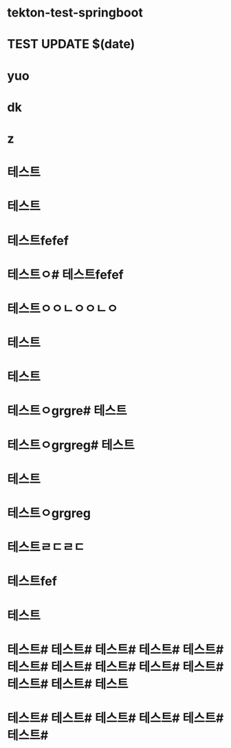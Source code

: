 # tekton-test-springboot
# TEST UPDATE $(date)
# yuo
# dk
# z
# 테스트
# 테스트
# 테스트fefef
# 테스트ㅇ# 테스트fefef
# 테스트ㅇㅇㄴㅇㅇㄴㅇ
# 테스트
# 테스트
# 테스트ㅇgrgre# 테스트
# 테스트ㅇgrgreg# 테스트
# 테스트
# 테스트ㅇgrgreg
# 테스트ㄹㄷㄹㄷ
# 테스트fef
# 테스트
# 테스트# 테스트# 테스트# 테스트# 테스트# 테스트# 테스트# 테스트# 테스트# 테스트# 테스트# 테스트# 테스트
# 테스트# 테스트# 테스트# 테스트# 테스트# 테스트#